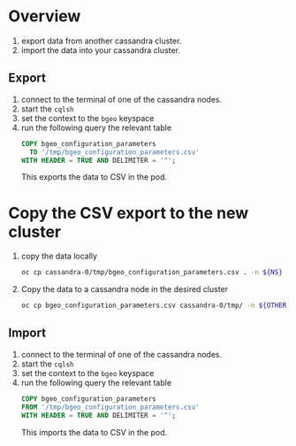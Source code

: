 # Overview
1. export data from another cassandra cluster.
2. import the data into your cassandra cluster.

## Export
1. connect to the terminal of one of the cassandra nodes.
2. start the `cqlsh`
3. set the context to the `bgeo` keyspace
4. run the following query the relevant table
   ```SQL
   COPY bgeo_configuration_parameters
     TO '/tmp/bgeo_configuration_parameters.csv'
   WITH HEADER = TRUE AND DELIMITER = '^';
   ```
   This exports the data to CSV in the pod.

# Copy the CSV export to the new cluster
1. copy the data locally
   ```bash
   oc cp cassandra-0/tmp/bgeo_configuration_parameters.csv . -n ${NS}
   ```
2. Copy the data to a cassandra node in the desired cluster
   ```bash
   oc cp bgeo_configuration_parameters.csv cassandra-0/tmp/ -n ${OTHER_NS}
   ```

## Import
1. connect to the terminal of one of the cassandra nodes.
2. start the `cqlsh`
3. set the context to the `bgeo` keyspace
4. run the following query the relevant table
   ```SQL
   COPY bgeo_configuration_parameters
   FROM '/tmp/bgeo_configuration_parameters.csv'
   WITH HEADER = TRUE AND DELIMITER = '^';
   ```
   This imports the data to CSV in the pod.
